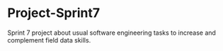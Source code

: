 # Project-Sprint7
Sprint 7 project about usual software engineering tasks to increase and complement field data skills.
